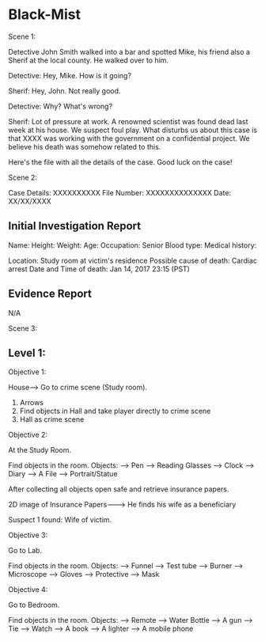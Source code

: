 # Black-Mist

Scene 1:

Detective John Smith walked into a bar and spotted Mike, his friend also a Sherif at the local county.
He walked over to him.

Detective: Hey, Mike. How is it going?

Sherif: Hey, John. Not really good. 

Detective: Why? What's wrong?

Sherif: Lot of pressure at work. A renowned scientist was found dead last week at his house. We suspect foul play. 
What disturbs us about this case is that XXXX was working with the government on a confidential project. We believe 
his death was somehow related to this.

Here's the file with all the details of the case. Good luck on the case!


Scene 2: 

Case Details: XXXXXXXXXX
File Number: XXXXXXXXXXXXXX
Date: XX/XX/XXXX


Initial Investigation Report
----------------------------

Name: 
Height:
Weight:
Age:
Occupation: Senior
Blood type:
Medical history:

Location: Study room at victim's residence
Possible cause of death: Cardiac arrest 
Date and Time of death: Jan 14, 2017 23:15 (PST)


Evidence Report
---------------
N/A


 
Scene 3:


Level 1:
--------
Objective 1:

House--> Go to crime scene (Study room). 

1. Arrows
2. Find objects in Hall and take player directly to crime scene
3. Hall as crime scene

Objective 2:

At the Study Room.

Find objects in the room.
Objects:
	--> Pen
	--> Reading Glasses
	--> Clock
	--> Diary
	--> A File
	--> Portrait/Statue

After collecting all objects open safe and retrieve insurance papers.

2D image of Insurance Papers---> He finds his wife as a beneficiary

Suspect 1 found: Wife of victim.

Objective 3:

Go to Lab.

Find objects in the room.
Objects:
	--> Funnel
	--> Test tube
	--> Burner
	--> Microscope
	--> Gloves
	--> Protective
	--> Mask
	
Objective 4:

Go to Bedroom.

Find objects in the room.
Objects:
	--> Remote
	--> Water Bottle
	--> A gun
	--> Tie
	--> Watch
	--> A book
	--> A lighter
	--> A mobile phone
